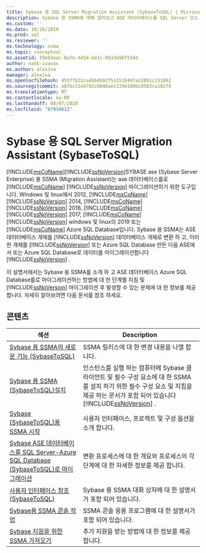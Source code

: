 ```yaml
---
title: Sybase 용 SQL Server Migration Assistant (SybaseToSQL) | Microsoft Docs
description: Sybase 용 SSMA에 대해 알아보고 ASE 데이터베이스를 SQL Server 또는 Azure SQL Database로 마이그레이션하기 위한 단계별 지침을 따르세요.
ms.custom: ''
ms.date: 10/10/2019
ms.prod: sql
ms.reviewer: ''
ms.technology: ssma
ms.topic: conceptual
ms.assetid: 59e63eac-8a7e-4d54-be1c-0633a9bf510d
author: nahk-ivanov
ms.author: alexiva
manager: alexiva
ms.openlocfilehash: 455f7b31ca4b64b92751551849fa22091c331892
ms.sourcegitcommit: e8f6c51d4702c0046aec1394109bc0503ca182f0
ms.translationtype: MT
ms.contentlocale: ko-KR
ms.lasthandoff: 08/07/2020
ms.locfileid: "87934612"
---
```

# <a name="sql-server-migration-assistant-for-sybase-sybasetosql"></a>Sybase 용 SQL Server Migration Assistant (SybaseToSQL)

[!INCLUDE[msCoName](../../includes/msconame_md.md)][!INCLUDE[ssNoVersion](../../includes/ssnoversion-md.md)]SYBASE ase (Sybase Server Enterprise) 용 SSMA (Migration Assistant)는 ase 데이터베이스를로 [!INCLUDE[msCoName](../../includes/msconame_md.md)] [!INCLUDE[ssNoVersion](../../includes/ssnoversion-md.md)] 마이그레이션하기 위한 도구입니다. Windows 및 linux에서 2012, [!INCLUDE[msCoName](../../includes/msconame_md.md)] [!INCLUDE[ssNoVersion](../../includes/ssnoversion-md.md)] 2014, [!INCLUDE[msCoName](../../includes/msconame_md.md)] [!INCLUDE[ssNoVersion](../../includes/ssnoversion-md.md)] 2016, [!INCLUDE[msCoName](../../includes/msconame_md.md)] [!INCLUDE[ssNoVersion](../../includes/ssnoversion-md.md)] 2017, [!INCLUDE[msCoName](../../includes/msconame_md.md)] [!INCLUDE[ssNoVersion](../../includes/ssnoversion-md.md)] windows 및 linux의 2019 또는 [!INCLUDE[msCoName](../../includes/msconame_md.md)] Azure SQL Database입니다. Sybase 용 SSMA는 ASE 데이터베이스 개체를 [!INCLUDE[ssNoVersion](../../includes/ssnoversion-md.md)] 데이터베이스 개체로 변환 하 고, 이러한 개체를 [!INCLUDE[ssNoVersion](../../includes/ssnoversion-md.md)] 또는 Azure SQL Database 만든 다음 ASE에서 또는 Azure SQL Database로 데이터를 마이그레이션합니다 [!INCLUDE[ssNoVersion](../../includes/ssnoversion-md.md)] .
  
이 설명서에서는 Sybase 용 SSMA를 소개 하 고 ASE 데이터베이스 Azure SQL Database를로 마이그레이션하는 방법에 대 한 단계별 지침 및 [!INCLUDE[ssNoVersion](../../includes/ssnoversion-md.md)] 마이그레이션 후 발생할 수 있는 문제에 대 한 정보를 제공 합니다. 자세히 알아보려면 다음 문서를 참조 하세요.  
  
## <a name="contents"></a>콘텐츠  
  
|섹션|Description|
|-----------|---------------|
|[Sybase 용 SSMA의 새로운 기능 &#40;SybaseToSQL&#41;](../../ssma/sybase/what-s-new-in-ssma-for-sybase-sybasetosql.md)|SSMA 릴리스에 대 한 변경 내용을 나열 합니다.|  
|[Sybase 용 SSMA &#40;SybaseToSQL&#41;설치](../../ssma/sybase/installing-ssma-for-sybase-sybasetosql.md)|인스턴스를 실행 하는 컴퓨터에 Sybase 클라이언트 및 필수 구성 요소에 대 한 SSMA를 설치 하기 위한 필수 구성 요소 및 지침을 제공 하는 문서가 포함 되어 있습니다 [!INCLUDE[ssNoVersion](../../includes/ssnoversion-md.md)] .|  
|[Sybase &#40;SybaseToSQL&#41;용 SSMA 시작](../../ssma/sybase/getting-started-with-ssma-for-sybase-sybasetosql.md)|사용자 인터페이스, 프로젝트 및 구성 옵션을 소개 합니다.|  
|[Sybase ASE 데이터베이스를 SQL Server-Azure SQL Database &#40;SybaseToSQL&#41;로 마이그레이션](../../ssma/sybase/migrating-sybase-ase-databases-to-sql-server-azure-sql-db-sybasetosql.md)|변환 프로세스에 대 한 개요와 프로세스의 각 단계에 대 한 자세한 정보를 제공 합니다.|  
|[사용자 인터페이스 참조 &#40;SybaseToSQL&#41;](../../ssma/sybase/user-interface-reference-sybasetosql.md)|Sybase 용 SSMA 대화 상자에 대 한 설명서가 포함 되어 있습니다.|  
|[Sybase용 SSMA 콘솔 작업](working-with-ssma-for-sybase-console-sybasetosql.md)|SSMA 콘솔 응용 프로그램에 대 한 설명서가 포함 되어 있습니다.|  
|[Sybase 지원을 위한 SSMA 가져오기](https://go.microsoft.com/fwlink/?LinkID=708538&clcid=0x409)|추가 지원을 받는 방법에 대 한 정보를 제공 합니다.|  
